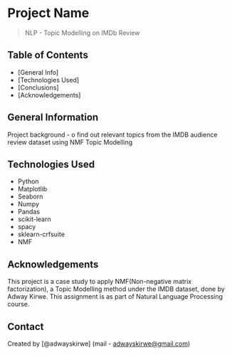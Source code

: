 # Project Name
> NLP - Topic Modelling on IMDb Review


## Table of Contents
* [General Info]
* [Technologies Used]
* [Conclusions]
* [Acknowledgements]

<!-- You can include any other section that is pertinent to your problem -->

## General Information
Project background - o find out relevant topics from the IMDB audience review dataset using NMF Topic Modelling

<!-- You don't have to answer all the questions - just the ones relevant to your project. -->



<!-- You don't have to answer all the questions - just the ones relevant to your project. -->


## Technologies Used
- Python
- Matplotlib
- Seaborn
- Numpy
- Pandas
- scikit-learn
- spacy
- sklearn-crfsuite
- NMF

<!-- As the libraries versions keep on changing, it is recommended to mention the version of library used in this project -->

## Acknowledgements
This project is a case study to apply NMF(Non-negative matrix factorization), a Topic Modelling method under the IMDB  dataset, done by Adway Kirwe. This assignment is as part of Natural Language Processing course.

## Contact
Created by [@adwayskirwe] (mail - adwayskirwe@gmail.com) 


<!-- Optional -->
<!-- ## License -->
<!-- This project is open source and available under the [... License](). -->

<!-- You don't have to include all sections - just the one's relevant to your project -->
